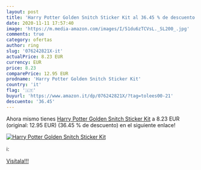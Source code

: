 ```yaml
---
layout: post
title: 'Harry Potter Golden Snitch Sticker Kit al 36.45 % de descuento'
date: 2020-11-11 17:57:40
image: 'https://m.media-amazon.com/images/I/51du6zTCVsL._SL200_.jpg'
comments: true
category: ofertas
author: ring
slug: '076242821X-it'
actualPrice: 8.23 EUR
currency: EUR
price: 8.23
comparePrice: 12.95 EUR
prodname: 'Harry Potter Golden Snitch Sticker Kit'
country: 'it'
flag: '🇮🇹'
buyurl: 'https://www.amazon.it/dp/076242821X/?tag=tolees00-21'
descuento: '36.45'
---
```


Ahora mismo tienes [Harry Potter Golden Snitch Sticker Kit](https://www.amazon.it/dp/076242821X/?tag=tolees00-21) a 8.23 EUR (original: 12.95 EUR) (36.45 %  de descuento) en el siguiente enlace!

[![Harry Potter Golden Snitch Sticker Kit](https://m.media-amazon.com/images/I/51du6zTCVsL._SL200_.jpg)](https://www.amazon.it/dp/076242821X/?tag=tolees00-21)

ℹ️:


[Visítala!!!](https://www.amazon.it/dp/076242821X/?tag=tolees00-21)
